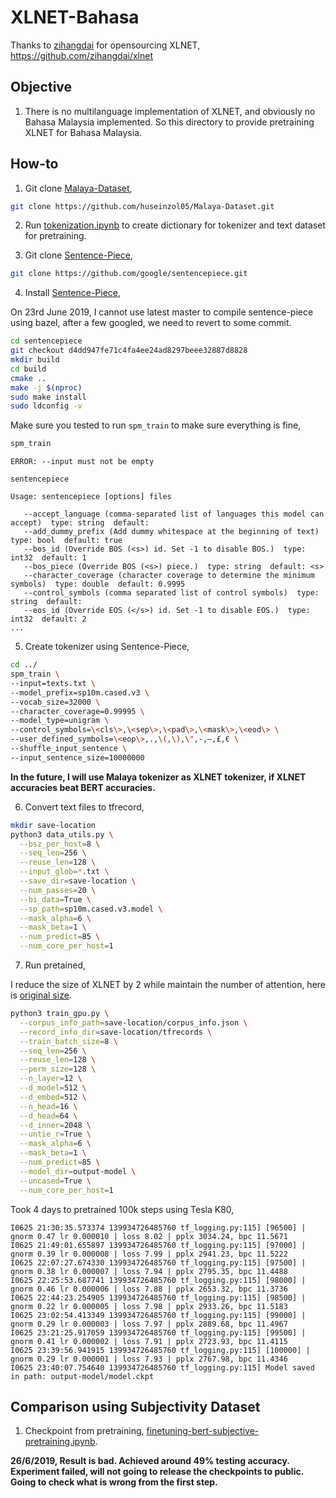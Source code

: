 # XLNET-Bahasa

Thanks to [zihangdai](https://github.com/zihangdai) for opensourcing XLNET, https://github.com/zihangdai/xlnet

## Objective

1. There is no multilanguage implementation of XLNET, and obviously no Bahasa Malaysia implemented. So this directory to provide pretraining XLNET for Bahasa Malaysia.

## How-to

1. Git clone [Malaya-Dataset](https://github.com/huseinzol05/Malaya-Dataset),

```bash
git clone https://github.com/huseinzol05/Malaya-Dataset.git
```

2. Run [tokenization.ipynb](tokenization.ipynb) to create dictionary for tokenizer and text dataset for pretraining.

3. Git clone [Sentence-Piece](https://github.com/google/sentencepiece),

```bash
git clone https://github.com/google/sentencepiece.git
```

4. Install [Sentence-Piece](https://github.com/google/sentencepiece),

On 23rd June 2019, I cannot use latest master to compile sentence-piece using bazel, after a few googled, we need to revert to some commit.

```bash
cd sentencepiece
git checkout d4dd947fe71c4fa4ee24ad8297beee32887d8828
mkdir build
cd build
cmake ..
make -j $(nproc)
sudo make install
sudo ldconfig -v
```

Make sure you tested to run `spm_train` to make sure everything is fine,

```bash
spm_train
```

```text
ERROR: --input must not be empty

sentencepiece

Usage: sentencepiece [options] files

   --accept_language (comma-separated list of languages this model can accept)  type: string  default:
   --add_dummy_prefix (Add dummy whitespace at the beginning of text)  type: bool  default: true
   --bos_id (Override BOS (<s>) id. Set -1 to disable BOS.)  type: int32  default: 1
   --bos_piece (Override BOS (<s>) piece.)  type: string  default: <s>
   --character_coverage (character coverage to determine the minimum symbols)  type: double  default: 0.9995
   --control_symbols (comma separated list of control symbols)  type: string  default:
   --eos_id (Override EOS (</s>) id. Set -1 to disable EOS.)  type: int32  default: 2
...
```

5. Create tokenizer using Sentence-Piece,

```bash
cd ../
spm_train \
--input=texts.txt \
--model_prefix=sp10m.cased.v3 \
--vocab_size=32000 \
--character_coverage=0.99995 \
--model_type=unigram \
--control_symbols=\<cls\>,\<sep\>,\<pad\>,\<mask\>,\<eod\> \
--user_defined_symbols=\<eop\>,.,\(,\),\",-,–,£,€ \
--shuffle_input_sentence \
--input_sentence_size=10000000
```

**In the future, I will use Malaya tokenizer as XLNET tokenizer, if XLNET accuracies beat BERT accuracies.**

6. Convert text files to tfrecord,

```bash
mkdir save-location
python3 data_utils.py \
  --bsz_per_host=8 \
  --seq_len=256 \
  --reuse_len=128 \
  --input_glob=*.txt \
  --save_dir=save-location \
  --num_passes=20 \
  --bi_data=True \
  --sp_path=sp10m.cased.v3.model \
  --mask_alpha=6 \
  --mask_beta=1 \
  --num_predict=85 \
  --num_core_per_host=1
```

7. Run pretained,

I reduce the size of XLNET by 2 while maintain the number of attention, here is [original size](https://github.com/zihangdai/xlnet#pretraining-with-xlnet).

```bash
python3 train_gpu.py \
  --corpus_info_path=save-location/corpus_info.json \
  --record_info_dir=save-location/tfrecords \
  --train_batch_size=8 \
  --seq_len=256 \
  --reuse_len=128 \
  --perm_size=128 \
  --n_layer=12 \
  --d_model=512 \
  --d_embed=512 \
  --n_head=16 \
  --d_head=64 \
  --d_inner=2048 \
  --untie_r=True \
  --mask_alpha=6 \
  --mask_beta=1 \
  --num_predict=85 \
  --model_dir=output-model \
  --uncased=True \
  --num_core_per_host=1
```

Took 4 days to pretrained 100k steps using Tesla K80,

```
I0625 21:30:35.573374 139934726485760 tf_logging.py:115] [96500] | gnorm 0.47 lr 0.000010 | loss 8.02 | pplx 3034.24, bpc 11.5671
I0625 21:49:01.655897 139934726485760 tf_logging.py:115] [97000] | gnorm 0.39 lr 0.000008 | loss 7.99 | pplx 2941.23, bpc 11.5222
I0625 22:07:27.674330 139934726485760 tf_logging.py:115] [97500] | gnorm 0.38 lr 0.000007 | loss 7.94 | pplx 2795.35, bpc 11.4488
I0625 22:25:53.687741 139934726485760 tf_logging.py:115] [98000] | gnorm 0.46 lr 0.000006 | loss 7.88 | pplx 2653.32, bpc 11.3736
I0625 22:44:23.254905 139934726485760 tf_logging.py:115] [98500] | gnorm 0.22 lr 0.000005 | loss 7.98 | pplx 2933.26, bpc 11.5183
I0625 23:02:54.413349 139934726485760 tf_logging.py:115] [99000] | gnorm 0.29 lr 0.000003 | loss 7.97 | pplx 2889.68, bpc 11.4967
I0625 23:21:25.917059 139934726485760 tf_logging.py:115] [99500] | gnorm 0.41 lr 0.000002 | loss 7.91 | pplx 2723.93, bpc 11.4115
I0625 23:39:56.941915 139934726485760 tf_logging.py:115] [100000] | gnorm 0.29 lr 0.000001 | loss 7.93 | pplx 2767.98, bpc 11.4346
I0625 23:40:07.754640 139934726485760 tf_logging.py:115] Model saved in path: output-model/model.ckpt
```

## Comparison using Subjectivity Dataset

1. Checkpoint from pretraining, [finetuning-bert-subjective-pretraining.ipynb](test-subjectivity/finetuning-bert-subjective-pretraining.ipynb).

**26/6/2019, Result is bad. Achieved around 49% testing accuracy. Experiment failed, will not going to release the checkpoints to public. Going to check what is wrong from the first step.**

